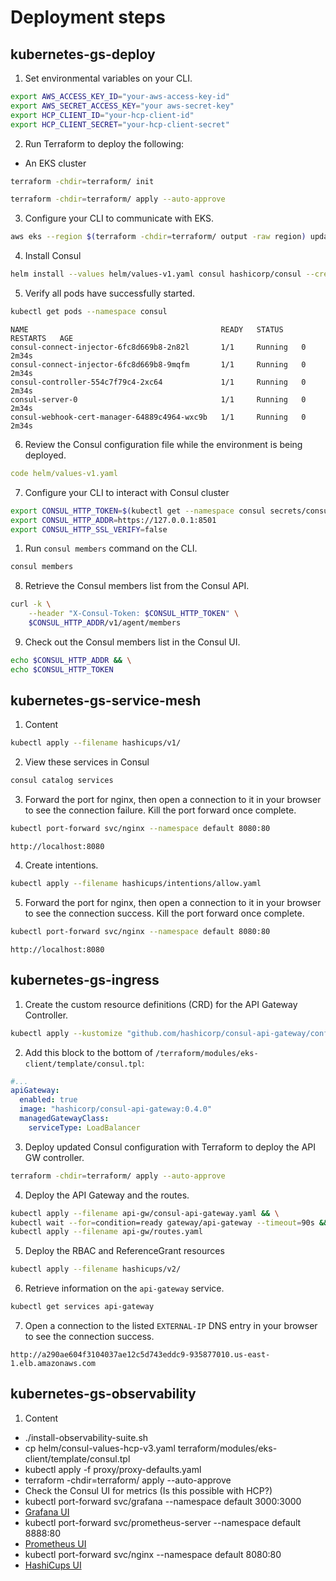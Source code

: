 # Deployment steps

## kubernetes-gs-deploy

1. Set environmental variables on your CLI.

```sh
export AWS_ACCESS_KEY_ID="your-aws-access-key-id"
export AWS_SECRET_ACCESS_KEY="your aws-secret-key"
export HCP_CLIENT_ID="your-hcp-client-id"
export HCP_CLIENT_SECRET="your-hcp-client-secret"
```

2. Run Terraform to deploy the following:

- An EKS cluster

```sh
terraform -chdir=terraform/ init
```

```sh
terraform -chdir=terraform/ apply --auto-approve
```

3. Configure your CLI to communicate with EKS.

```sh
aws eks --region $(terraform -chdir=terraform/ output -raw region) update-kubeconfig --name $(terraform -chdir=terraform/  output -raw kubernetes_cluster_id)
```

4. Install Consul

```sh
helm install --values helm/values-v1.yaml consul hashicorp/consul --create-namespace --namespace consul --version "1.0.0-beta5"
```

5. Verify all pods have successfully started.

```sh
kubectl get pods --namespace consul
```

```log
NAME                                           READY   STATUS    RESTARTS   AGE
consul-connect-injector-6fc8d669b8-2n82l       1/1     Running   0          2m34s
consul-connect-injector-6fc8d669b8-9mqfm       1/1     Running   0          2m34s
consul-controller-554c7f79c4-2xc64             1/1     Running   0          2m34s
consul-server-0                                1/1     Running   0          2m34s
consul-webhook-cert-manager-64889c4964-wxc9b   1/1     Running   0          2m34s
```

6. Review the Consul configuration file while the environment is being deployed.

```yml
code helm/values-v1.yaml
```

7. Configure your CLI to interact with Consul cluster

```sh
export CONSUL_HTTP_TOKEN=$(kubectl get --namespace consul secrets/consul-bootstrap-acl-token --template={{.data.token}} | base64 -d)
export CONSUL_HTTP_ADDR=https://127.0.0.1:8501
export CONSUL_HTTP_SSL_VERIFY=false
```

1. Run `consul members` command on the CLI.

```sh
consul members
```

8. Retrieve the Consul members list from the Consul API.

```sh
curl -k \
    --header "X-Consul-Token: $CONSUL_HTTP_TOKEN" \
    $CONSUL_HTTP_ADDR/v1/agent/members
```

9. Check out the Consul members list in the Consul UI.

```sh
echo $CONSUL_HTTP_ADDR && \
echo $CONSUL_HTTP_TOKEN
```

## kubernetes-gs-service-mesh

1. Content

```sh
kubectl apply --filename hashicups/v1/
```

2. View these services in Consul

```sh
consul catalog services
```

3. Forward the port for nginx, then open a connection to it in your browser to see the connection failure. Kill the port forward once complete.

```sh
kubectl port-forward svc/nginx --namespace default 8080:80
```

```log
http://localhost:8080 
```

4. Create intentions.

```sh
kubectl apply --filename hashicups/intentions/allow.yaml
```

5. Forward the port for nginx, then open a connection to it in your browser to see the connection success. Kill the port forward once complete.

```sh
kubectl port-forward svc/nginx --namespace default 8080:80
```

```log
http://localhost:8080 
```

## kubernetes-gs-ingress

1. Create the custom resource definitions (CRD) for the API Gateway Controller.

```sh
kubectl apply --kustomize "github.com/hashicorp/consul-api-gateway/config/crd?ref=v0.4.0"
```

2. Add this block to the bottom of `/terraform/modules/eks-client/template/consul.tpl`:

```yaml
#...
apiGateway:
  enabled: true
  image: "hashicorp/consul-api-gateway:0.4.0"
  managedGatewayClass:
    serviceType: LoadBalancer
```

3. Deploy updated Consul configuration with Terraform to deploy the API GW controller.

```sh
terraform -chdir=terraform/ apply --auto-approve
```

4. Deploy the API Gateway and the routes.

```sh
kubectl apply --filename api-gw/consul-api-gateway.yaml && \
kubectl wait --for=condition=ready gateway/api-gateway --timeout=90s && \
kubectl apply --filename api-gw/routes.yaml
```

5. Deploy the RBAC and ReferenceGrant resources

```sh
kubectl apply --filename hashicups/v2/
```

6. Retrieve information on the `api-gateway` service.

```sh
kubectl get services api-gateway
```

7. Open a connection to the listed `EXTERNAL-IP` DNS entry in your browser to see the connection success.

```log
http://a290ae604f3104037ae12c5d743eddc9-935877010.us-east-1.elb.amazonaws.com
```

## kubernetes-gs-observability

1. Content

- ./install-observability-suite.sh
- cp helm/consul-values-hcp-v3.yaml terraform/modules/eks-client/template/consul.tpl
- kubectl apply -f proxy/proxy-defaults.yaml
- terraform -chdir=terraform/ apply --auto-approve
- Check the Consul UI for metrics (Is this possible with HCP?)
- kubectl port-forward svc/grafana --namespace default 3000:3000
- [Grafana UI](http://localhost:3000/)
- kubectl port-forward svc/prometheus-server --namespace default 8888:80
- [Prometheus UI](http://localhost:8888/)
- kubectl port-forward svc/nginx --namespace default 8080:80
- [HashiCups UI](http://localhost:8080/)